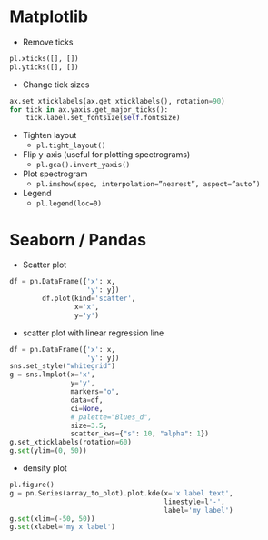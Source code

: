 # Matplotlib #

* Remove ticks
``` python
pl.xticks([], [])
pl.yticks([], [])
```
* Change tick sizes
``` python
ax.set_xticklabels(ax.get_xticklabels(), rotation=90)
for tick in ax.yaxis.get_major_ticks():
    tick.label.set_fontsize(self.fontsize)
```
* Tighten layout
  * ``` pl.tight_layout() ```
* Flip y-axis (useful for plotting spectrograms)
  * ```pl.gca().invert_yaxis()```
* Plot spectrogram
  * ```pl.imshow(spec, interpolation=”nearest”, aspect=”auto”) ```  
* Legend
  * ```pl.legend(loc=0)```


# Seaborn  / Pandas

* Scatter plot
```python
df = pn.DataFrame({'x': x,
                   'y': y})
        df.plot(kind='scatter',
                x='x',
                y='y')
```

* scatter plot with linear regression line
``` python
df = pn.DataFrame({'x': x,
                   'y': y})
sns.set_style("whitegrid")
g = sns.lmplot(x='x',
               y='y',
               markers="o",
               data=df,
               ci=None,
               # palette="Blues_d",
               size=3.5,
               scatter_kws={"s": 10, "alpha": 1})
g.set_xticklabels(rotation=60)
g.set(ylim=(0, 50))
```     

* density plot
```python
pl.figure()
g = pn.Series(array_to_plot).plot.kde(x='x label text',
                                      linestyle=l'-',
                                      label='my label')
g.set(xlim=(-50, 50))
g.set(xlabel='my x label')
```

